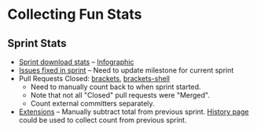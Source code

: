 # Collecting Fun Stats

## Sprint Stats

* [Sprint download stats](http://download.brackets.io/report.cfm) – [Infographic](http://luzlol.me/wp-content/uploads/2013/11/brackets-downloads.png)
* [Issues fixed in sprint](https://github.com/adobe/brackets/issues?direction=desc&milestone=13&page=1&sort=created&state=closed) – Need to update milestone for current sprint
* Pull Requests Closed: [brackets](https://github.com/adobe/brackets/pulls?direction=desc&page=1&sort=created&state=closed), [brackets-shell](https://github.com/adobe/brackets-shell/pulls?direction=desc&page=1&sort=created&state=closed)
    - Need to manually count back to when sprint started.
    - Note that not all "Closed" pull requests were "Merged".
    - Count external committers separately.
* [Extensions](https://github.com/adobe/brackets/wiki/Brackets-Extensions) – Manually subtract total from previous sprint. [History page](https://github.com/adobe/brackets/wiki/Brackets-Extensions/_history) could be used to collect count from previous sprint.